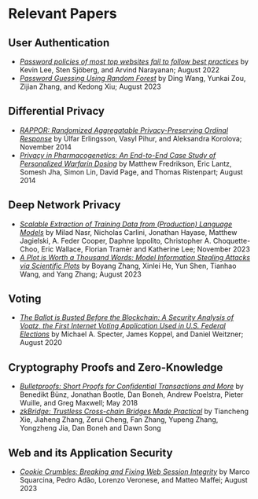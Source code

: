 # Relevant Papers

## User Authentication
- [_Password policies of most top websites fail to follow best practices_](https://www.usenix.org/conference/soups2022/presentation/lee) by Kevin Lee, Sten Sjöberg, and Arvind Narayanan; August 2022
- [_Password Guessing Using Random Forest_](https://www.usenix.org/conference/usenixsecurity23/presentation/wang-ding-password-guessing) by Ding Wang, Yunkai Zou, Zijian Zhang, and Kedong Xiu; August 2023

## Differential Privacy
- [_RAPPOR: Randomized Aggregatable Privacy-Preserving Ordinal Response_](https://dl.acm.org/doi/10.1145/2660267.2660348) by Úlfar Erlingsson, Vasyl Pihur, and Aleksandra Korolova; November 2014
- [_Privacy in Pharmacogenetics: An End-to-End Case Study of Personalized Warfarin Dosing_](https://www.usenix.org/conference/usenixsecurity14/technical-sessions/presentation/fredrikson_matthew) by Matthew Fredrikson, Eric Lantz, Somesh Jha, Simon Lin, David Page, and Thomas Ristenpart; August 2014

## Deep Network Privacy
- [_Scalable Extraction of Training Data from (Production) Language Models_](https://arxiv.org/abs/2311.17035) by Milad Nasr, Nicholas Carlini, Jonathan Hayase, Matthew Jagielski, A. Feder Cooper, Daphne Ippolito, Christopher A. Choquette-Choo, Eric Wallace, Florian Tramèr and Katherine Lee; November 2023
- [_A Plot is Worth a Thousand Words: Model Information Stealing Attacks via Scientific Plots_](https://www.usenix.org/conference/usenixsecurity23/presentation/zhang-boyang) by Boyang Zhang, Xinlei He, Yun Shen, Tianhao Wang, and Yang Zhang; August 2023

## Voting
- [_The Ballot is Busted Before the Blockchain: A Security Analysis of Voatz, the First Internet Voting Application Used in U.S. Federal Elections_](https://www.usenix.org/conference/usenixsecurity20/presentation/specter) by Michael A. Specter, James Koppel, and Daniel Weitzner; August 2020

## Cryptography Proofs and Zero-Knowledge
- [_Bulletproofs: Short Proofs for Confidential Transactions and More_](https://ieeexplore.ieee.org/document/8418611) by Benedikt Bünz, Jonathan Bootle, Dan Boneh, Andrew Poelstra, Pieter Wuille, and Greg Maxwell; May 2018
- [_zkBridge: Trustless Cross-chain Bridges Made Practical_](https://dl.acm.org/doi/10.1145/3548606.3560652) by Tiancheng Xie, Jiaheng Zhang, Zerui Cheng, Fan Zhang, Yupeng Zhang, Yongzheng Jia, Dan Boneh and Dawn Song

## Web and its Application Security
- [_Cookie Crumbles: Breaking and Fixing Web Session Integrity_](https://www.usenix.org/conference/usenixsecurity23/presentation/squarcina) by Marco Squarcina, Pedro Adão, Lorenzo Veronese, and Matteo Maffei; August 2023

